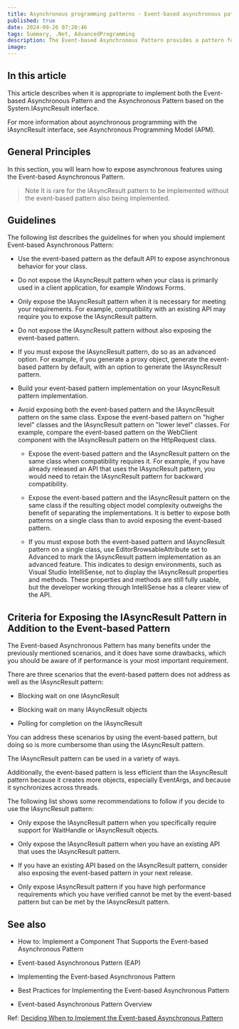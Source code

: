 ```yaml
---
title: Asynchronous programming patterns - Event-based asynchronous pattern (EAP) - When to implement the EAP
published: true
date: 2024-09-26 07:20:46
tags: Summary, .Net, AdvancedProgramming
description: The Event-based Asynchronous Pattern provides a pattern for exposing the asynchronous behavior of a class. With the introduction of this pattern, .NET defines two patterns for exposing asynchronous behavior: the Asynchronous Pattern based on the System.IAsyncResult interface, and the event-based pattern. This article describes when it's appropriate for you to implement both patterns.
image:
---
```


## In this article

This article describes when it is appropriate to implement both the Event-based Asynchronous Pattern and the Asynchronous Pattern based on the System.IAsyncResult interface.

For more information about asynchronous programming with the IAsyncResult interface, see Asynchronous Programming Model (APM).

## General Principles

In this section, you will learn how to expose asynchronous features using the Event-based Asynchronous Pattern.

> Note
It is rare for the IAsyncResult pattern to be implemented without the event-based pattern also being implemented.

## Guidelines

The following list describes the guidelines for when you should implement Event-based Asynchronous Pattern:

- Use the event-based pattern as the default API to expose asynchronous behavior for your class.

- Do not expose the IAsyncResult pattern when your class is primarily used in a client application, for example Windows Forms.

- Only expose the IAsyncResult pattern when it is necessary for meeting your requirements. For example, compatibility with an existing API may require you to expose the IAsyncResult pattern.

- Do not expose the IAsyncResult pattern without also exposing the event-based pattern.

- If you must expose the IAsyncResult pattern, do so as an advanced option. For example, if you generate a proxy object, generate the event-based pattern by default, with an option to generate the IAsyncResult pattern.

- Build your event-based pattern implementation on your IAsyncResult pattern implementation.

- Avoid exposing both the event-based pattern and the IAsyncResult pattern on the same class. Expose the event-based pattern on "higher level" classes and the IAsyncResult pattern on "lower level" classes. For example, compare the event-based pattern on the WebClient component with the IAsyncResult pattern on the HttpRequest class.

  - Expose the event-based pattern and the IAsyncResult pattern on the same class when compatibility requires it. For example, if you have already released an API that uses the IAsyncResult pattern, you would need to retain the IAsyncResult pattern for backward compatibility.

  - Expose the event-based pattern and the IAsyncResult pattern on the same class if the resulting object model complexity outweighs the benefit of separating the implementations. It is better to expose both patterns on a single class than to avoid exposing the event-based pattern.

  - If you must expose both the event-based pattern and IAsyncResult pattern on a single class, use EditorBrowsableAttribute set to Advanced to mark the IAsyncResult pattern implementation as an advanced feature. This indicates to design environments, such as Visual Studio IntelliSense, not to display the IAsyncResult properties and methods. These properties and methods are still fully usable, but the developer working through IntelliSense has a clearer view of the API.

## Criteria for Exposing the IAsyncResult Pattern in Addition to the Event-based Pattern

The Event-based Asynchronous Pattern has many benefits under the previously mentioned scenarios, and it does have some drawbacks, which you should be aware of if performance is your most important requirement.

There are three scenarios that the event-based pattern does not address as well as the IAsyncResult pattern:

- Blocking wait on one IAsyncResult

- Blocking wait on many IAsyncResult objects

- Polling for completion on the IAsyncResult

You can address these scenarios by using the event-based pattern, but doing so is more cumbersome than using the IAsyncResult pattern.

The IAsyncResult pattern can be used in a variety of ways.

Additionally, the event-based pattern is less efficient than the IAsyncResult pattern because it creates more objects, especially EventArgs, and because it synchronizes across threads.

The following list shows some recommendations to follow if you decide to use the IAsyncResult pattern:

- Only expose the IAsyncResult pattern when you specifically require support for WaitHandle or IAsyncResult objects.

- Only expose the IAsyncResult pattern when you have an existing API that uses the IAsyncResult pattern.

- If you have an existing API based on the IAsyncResult pattern, consider also exposing the event-based pattern in your next release.

- Only expose IAsyncResult pattern if you have high performance requirements which you have verified cannot be met by the event-based pattern but can be met by the IAsyncResult pattern.

## See also

- How to: Implement a Component That Supports the Event-based Asynchronous Pattern

- Event-based Asynchronous Pattern (EAP)

- Implementing the Event-based Asynchronous Pattern

- Best Practices for Implementing the Event-based Asynchronous Pattern

- Event-based Asynchronous Pattern Overview

Ref: [Deciding When to Implement the Event-based Asynchronous Pattern](https://learn.microsoft.com/en-us/dotnet/standard/asynchronous-programming-patterns/deciding-when-to-implement-the-event-based-asynchronous-pattern)
